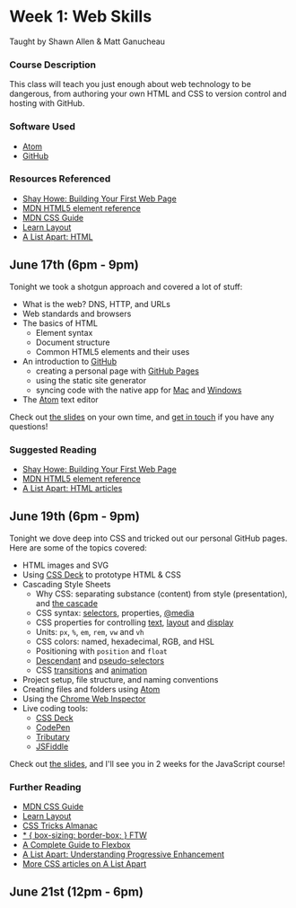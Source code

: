 # Week 1: Web Skills

Taught by Shawn Allen & Matt Ganucheau

### Course Description
This class will teach you just enough about web technology to be dangerous, from authoring your own HTML and CSS to version control and hosting with GitHub.

### Software Used
* [Atom](http://atom.io)
* [GitHub](https://github.com)

### Resources Referenced

* [Shay Howe: Building Your First Web Page](http://learn.shayhowe.com/html-css/building-your-first-web-page/)
* [MDN HTML5 element reference](https://developer.mozilla.org/en-US/docs/Web/Guide/HTML/HTML5/HTML5_element_list)
* [MDN CSS Guide](https://developer.mozilla.org/en-US/docs/Web/Guide/CSS)
* [Learn Layout](http://learnlayout.com/)
* [A List Apart: HTML](http://alistapart.com/topic/html)

## June 17th (6pm - 9pm)

Tonight we took a shotgun approach and covered a lot of stuff:

* What is the web? DNS, HTTP, and URLs
* Web standards and browsers
* The basics of HTML
  - Element syntax
  - Document structure
  - Common HTML5 elements and their uses
* An introduction to [GitHub](https://github.com)
  - creating a personal page with [GitHub Pages](https://pages.github.com)
  - using the static site generator
  - syncing code with the native app for [Mac](http://mac.github.com) and [Windows](http://windows.github.com)
* The [Atom](http://atom.io) text editor

Check out [the slides](http://shawnbot.github.io/web-skills/slides/day1.html)
on your own time, and [get in touch](http://github.com/shawnbot) if you have any questions!

### Suggested Reading
* [Shay Howe: Building Your First Web Page](http://learn.shayhowe.com/html-css/building-your-first-web-page/)
* [MDN HTML5 element reference](https://developer.mozilla.org/en-US/docs/Web/Guide/HTML/HTML5/HTML5_element_list)
* [A List Apart: HTML articles](http://alistapart.com/topic/html)


## June 19th (6pm - 9pm)

Tonight we dove deep into CSS and tricked out our personal GitHub pages. Here are some of the topics covered:

* HTML images and SVG
* Using [CSS Deck](http://cssdeck.com) to prototype HTML & CSS
* Cascading Style Sheets
  - Why CSS: separating substance (content) from style (presentation), and [the cascade](https://developer.mozilla.org/en-US/docs/Web/Guide/CSS/Getting_Started/Cascading_and_inheritance)
  - CSS syntax: [selectors](https://developer.mozilla.org/en-US/docs/Web/Guide/CSS/Getting_started/Selectors), properties, [@media](https://developer.mozilla.org/en-US/docs/Web/Guide/CSS/Getting_Started/Media)
  - CSS properties for controlling [text](https://developer.mozilla.org/en-US/docs/Web/Guide/CSS/Getting_Started/Text_styles), [layout](https://developer.mozilla.org/en-US/docs/Web/Guide/CSS/Getting_Started/Layout) and [display](https://developer.mozilla.org/en-US/docs/Web/Guide/CSS/Getting_Started/Boxes)
  - Units: `px`, `%`, `em`, `rem`, `vw` and `vh`
  - CSS colors: named, hexadecimal, RGB, and HSL
  - Positioning with `position` and `float`
  - [Descendant](https://developer.mozilla.org/en-US/docs/Web/Guide/CSS/Getting_Started/Selectors#Information.3A_Selectors_based_on_relationships) and [pseudo-selectors](https://developer.mozilla.org/en-US/docs/Web/Guide/CSS/Getting_Started/Selectors#Pseudo-classes_selectors)
  - CSS [transitions](https://developer.mozilla.org/en-US/docs/Web/Guide/CSS/Using_CSS_transitions) and [animation](https://developer.mozilla.org/en-US/docs/Web/Guide/CSS/Using_CSS_animations)
* Project setup, file structure, and naming conventions
* Creating files and folders using [Atom](http://atom.io)
* Using the [Chrome Web Inspector](https://developer.chrome.com/devtools/docs/dom-and-styles)
* Live coding tools:
  - [CSS Deck](http://cssdeck.com)
  - [CodePen](http://codepen.io)
  - [Tributary](http://tributary.io)
  - [JSFiddle](http://jsfiddle.net)

Check out [the slides](http://shawnbot.github.io/web-skills/slides/day2.html), and I'll see you in 2 weeks for the JavaScript course!
  
  
### Further Reading
* [MDN CSS Guide](https://developer.mozilla.org/en-US/docs/Web/Guide/CSS)
* [Learn Layout](http://learnlayout.com/)
* [CSS Tricks Almanac](http://css-tricks.com/almanac/)
* [* { box-sizing: border-box; } FTW](http://www.paulirish.com/2012/box-sizing-border-box-ftw/)
* [A Complete Guide to Flexbox](http://css-tricks.com/snippets/css/a-guide-to-flexbox/)
* [A List Apart: Understanding Progressive Enhancement](http://alistapart.com/article/understandingprogressiveenhancement)
* [More CSS articles on A List Apart](http://alistapart.com/topic/css)

## June 21st (12pm - 6pm)
